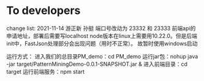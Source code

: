 # To developers

change list:
2021-11-14  游正新 孙挺
端口号改动为 23332 和 23333
前端api的申请地址，部署后需要写localhost
node版本在linux上需要用10.22.0。但是后端init中，FastJson处理部分会出现问题（用时不正常）。
故暂时使用windows启动

运行方式：
进入我们的总目录PM_demo：cd PM_demo
运行jar包：nohup java -jar target/PatternMiningDemo-0.0.1-SNAPSHOT.jar &
进入前端目录：cd target
运行前端服务：npm start


